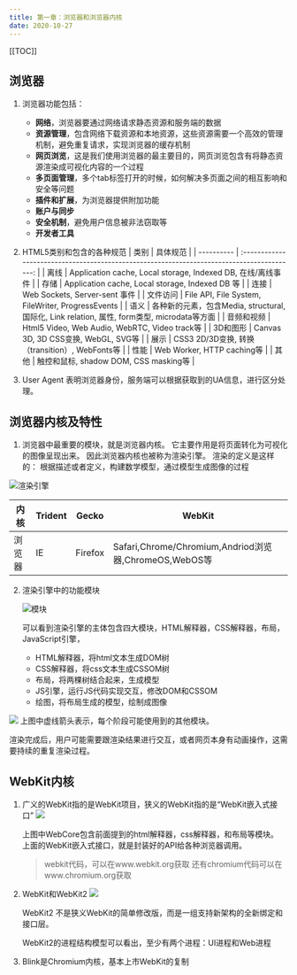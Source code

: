 ```yaml
---
title: 第一章：浏览器和浏览器内核
date: 2020-10-27
---
```

[[TOC]]

## 浏览器
1. 浏览器功能包括：
   - **网络**，浏览器要通过网络请求静态资源和服务端的数据
   - **资源管理**，包含网络下载资源和本地资源，这些资源需要一个高效的管理机制，避免重复请求，实现浏览器的缓存机制
   - **网页浏览**，这是我们使用浏览器的最主要目的，网页浏览包含有将静态资源渲染成可视化内容的一个过程
   - **多页面管理**，多个tab标签打开的时候，如何解决多页面之间的相互影响和安全等问题
   - **插件和扩展**，为浏览器提供附加功能
   - **账户与同步**
   - **安全机制**，避免用户信息被非法窃取等
   - **开发者工具**

2. HTML5类别和包含的各种规范
    | 类别       |                                          具体规范                                           |
    | ---------- | :-----------------------------------------------------------------------------------------: |
    | 离线       |                 Application cache, Local storage, Indexed DB, 在线/离线事件                 |
    | 存储       |                       Application cache, Local storage, Indexed DB 等                       |
    | 连接       |                                Web Sockets, Server-sent 事件                                |
    | 文件访问   |                      File API, File System, FileWriter, ProgressEvents                      |
    | 语义       | 各种新的元素，包含Media, structural, 国际化, Link relation, 属性, form类型, microdata等方面 |
    | 音频和视频 |                        Html5 Video, Web Audio, WebRTC, Video track等                        |
    | 3D和图形   |                             Canvas 3D, 3D CSS变换, WebGL, SVG等                             |
    | 展示       |                       CSS3 2D/3D变换, 转换（transition）, WebFonts等                        |
    | 性能       |                                 Web Worker, HTTP caching等                                  |
    | 其他       |                            触控和鼠标, shadow DOM, CSS masking等                            |

3. User Agent
   表明浏览器身份，服务端可以根据获取到的UA信息，进行区分处理。


## 浏览器内核及特性

1. 浏览器中最重要的模块，就是浏览器内核。 它主要作用是将页面转化为可视化的图像呈现出来。
因此浏览器内核也被称为渲染引擎。
渲染的定义是这样的： 根据描述或者定义，构建数学模型，通过模型生成图像的过程

![渲染引擎](https://p1-juejin.byteimg.com/tos-cn-i-k3u1fbpfcp/6e758417798e43e0b3446b037f8c937e~tplv-k3u1fbpfcp-watermark.image)

| 内核   | Trident | Gecko   | WebKit                                                |
| ------ | ------- | ------- | ----------------------------------------------------- |
| 浏览器 | IE      | Firefox | Safari,Chrome/Chromium,Andriod浏览器,ChromeOS,WebOS等 |

2. 渲染引擎中的功能模块
   
   ![模块](https://p3-juejin.byteimg.com/tos-cn-i-k3u1fbpfcp/71ccd9192c194ff89a375f730a53dbc3~tplv-k3u1fbpfcp-watermark.image)

   可以看到渲染引擎的主体包含四大模块，HTML解释器，CSS解释器，布局，JavaScript引擎，
   - HTML解释器，将html文本生成DOM树
   - CSS解释器，将css文本生成CSSOM树
   - 布局，将两棵树结合起来，生成模型
   - JS引擎，运行JS代码实现交互，修改DOM和CSSOM
   - 绘图，将布局生成的模型，绘制成图像
  
  ![](https://p6-juejin.byteimg.com/tos-cn-i-k3u1fbpfcp/c44f5f8a821e42a9ab26fcdc802a91af~tplv-k3u1fbpfcp-watermark.image)
  上图中虚线箭头表示，每个阶段可能使用到的其他模块。

  渲染完成后，用户可能需要跟渲染结果进行交互，或者网页本身有动画操作，这需要持续的重复渲染过程。


## WebKit内核

1. 广义的WebKit指的是WebKit项目，狭义的WebKit指的是“WebKit嵌入式接口”
   ![](https://p9-juejin.byteimg.com/tos-cn-i-k3u1fbpfcp/4082a48795684f76b04502308ea78254~tplv-k3u1fbpfcp-watermark.image)
   
   上图中WebCore包含前面提到的html解释器，css解释器，和布局等模块。
   上面的WebKit嵌入式接口，就是封装好的API给各种浏览器调用。

   > webkit代码，可以在www.webkit.org获取
   > 还有chromium代码可以在www.chromium.org获取

2. WebKit和WebKit2
   ![](https://p9-juejin.byteimg.com/tos-cn-i-k3u1fbpfcp/150f73466ed34be0be519bf70cb3e888~tplv-k3u1fbpfcp-watermark.image)
   
   WebKit2 不是狭义WebKit的简单修改版，而是一组支持新架构的全新绑定和接口层。

   WebKit2的进程结构模型可以看出，至少有两个进程：UI进程和Web进程

3. Blink是Chromium内核，基本上市WebKit的复制
   
   
